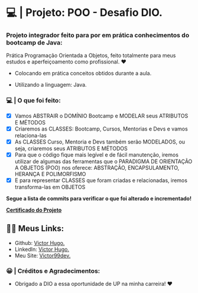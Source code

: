 # 💻 | Projeto: POO - Desafio DIO.

### Projeto integrador feito para por em prática conhecimentos do bootcamp de Java:

Prática Programação Orientada a Objetos, feito totalmente para meus estudos e aperfeiçoamento como profissional. ❤️

- Colocando em prática conceitos obtidos durante a aula.

- Utilizando a linguagem: Java.

### 💻 | O que foi feito:

- [x] Vamos ABSTRAIR o DOMÍNIO Bootcamp e MODELAR seus ATRIBUTOS E MÉTODOS
- [x] Criaremos as CLASSES: Bootcamp, Cursos, Mentorias e Devs e vamos relaciona-las
- [x] As CLASSES Curso, Mentoria e Devs também serão MODELADOS, ou seja, criaremos seus ATRIBUTOS E MÉTODOS
- [x] Para que o código fique mais legível e de fácil manutenção, iremos utilizar de algumas das ferramentas que o PARADIGMA DE ORIENTAÇÃO A OBJETOS (POO) nos oferece: ABSTRAÇÃO, ENCAPSULAMENTO, HERANÇA E POLIMORFISMO
- [x] E para representar CLASSES que foram criadas e relacionadas, iremos transforma-las em OBJETOS

<b>Segue a lista de commits para verificar o que foi alterado e incrementado!</b>

<b>[Certificado do Projeto](https://www.dio.me/certificate/D7A5A662/share)</b>

## 👩‍💻 Meus Links:

- Github: [Victor Hugo.](https://github.com/torugo99)
- LinkedIn: [Victor Hugo.](https://www.linkedin.com/in/victor-hugo99/)
- Meu Site: [Victor99dev.](http://victor99dev.site/)

### 😀 | Créditos e Agradecimentos:

- Obrigado a DIO a essa oportunidade de UP na minha carreira! ❤️
